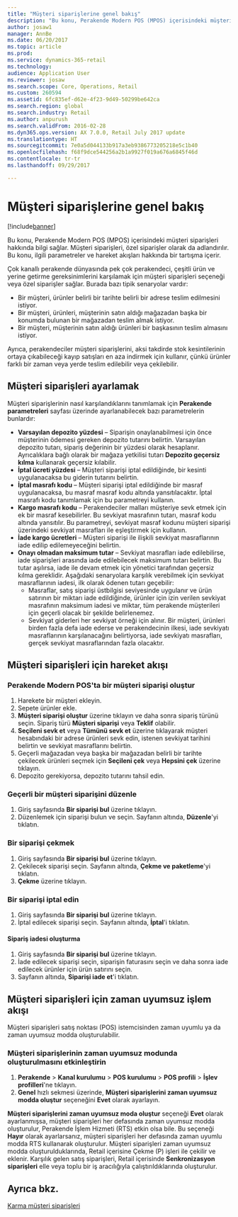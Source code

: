 ```yaml
---
title: "Müşteri siparişlerine genel bakış"
description: "Bu konu, Perakende Modern POS (MPOS) içerisindeki müşteri siparişleri hakkında bilgi sağlar. Müşteri siparişleri, özel siparişler olarak da adlandırılır. Bu konu, ilgili parametreler ve hareket akışları hakkında bir tartışma içerir."
author: josaw1
manager: AnnBe
ms.date: 06/20/2017
ms.topic: article
ms.prod: 
ms.service: dynamics-365-retail
ms.technology: 
audience: Application User
ms.reviewer: josaw
ms.search.scope: Core, Operations, Retail
ms.custom: 260594
ms.assetid: 6fc835ef-d62e-4f23-9d49-50299be642ca
ms.search.region: global
ms.search.industry: Retail
ms.author: anpurush
ms.search.validFrom: 2016-02-28
ms.dyn365.ops.version: AX 7.0.0, Retail July 2017 update
ms.translationtype: HT
ms.sourcegitcommit: 7e0a5d044133b917a3eb9386773205218e5c1b40
ms.openlocfilehash: f68f9dce544256a2b1a9927f019a676a6845f46d
ms.contentlocale: tr-tr
ms.lasthandoff: 09/29/2017

---
```


# <a name="customer-orders-overview"></a>Müşteri siparişlerine genel bakış

[!include[banner](includes/banner.md)]


Bu konu, Perakende Modern POS (MPOS) içerisindeki müşteri siparişleri hakkında bilgi sağlar. Müşteri siparişleri, özel siparişler olarak da adlandırılır. Bu konu, ilgili parametreler ve hareket akışları hakkında bir tartışma içerir.

Çok kanallı perakende dünyasında pek çok perakendeci, çeşitli ürün ve yerine getirme gereksinimlerini karşılamak için müşteri siparişleri seçeneği veya özel siparişler sağlar. Burada bazı tipik senaryolar vardır:

-   Bir müşteri, ürünler belirli bir tarihte belirli bir adrese teslim edilmesini istiyor.
-   Bir müşteri, ürünleri, müşterinin satın aldığı mağazadan başka bir konumda bulunan bir mağazadan teslim almak istiyor.
-   Bir müşteri, müşterinin satın aldığı ürünleri bir başkasının teslim almasını istiyor.

Ayrıca, perakendeciler müşteri siparişlerini, aksi takdirde stok kesintilerinin ortaya çıkabileceği kayıp satışları en aza indirmek için kullanır, çünkü ürünler farklı bir zaman veya yerde teslim edilebilir veya çekilebilir.

## <a name="set-up-customer-orders"></a>Müşteri siparişleri ayarlamak
Müşteri siparişlerinin nasıl karşılandıklarını tanımlamak için **Perakende parametreleri** sayfası üzerinde ayarlanabilecek bazı parametrelerin bunlardır:

-   **Varsayılan depozito yüzdesi** – Siparişin onaylanabilmesi için önce müşterinin ödemesi gereken depozito tutarını belirtin. Varsayılan depozito tutarı, sipariş değerinin bir yüzdesi olarak hesaplanır. Ayrıcalıklara bağlı olarak bir mağaza yetkilisi tutarı **Depozito geçersiz kılma** kullanarak geçersiz kılabilir.
-   **İptal ücreti yüzdesi** – Müşteri siparişi iptal edildiğinde, bir kesinti uygulanacaksa bu giderin tutarını belirtin.
-   **İptal masrafı kodu** – Müşteri siparişi iptal edildiğinde bir masraf uygulanacaksa, bu masraf masraf kodu altında yansıtılacaktır. İptal masrafı kodu tanımlamak için bu parametreyi kullanın.
-   **Kargo masrafı kodu** – Perakendeciler malları müşteriye sevk etmek için ek bir masraf kesebilirler. Bu sevkiyat masrafının tutarı, masraf kodu altında yansıtılır. Bu parametreyi, sevkiyat masraf kodunu müşteri siparişi üzerindeki sevkiyat masrafları ile eşleştirmek için kullanın.
-   **İade kargo ücretleri** – Müşteri siparişi ile ilişkili sevkiyat masraflarının iade edilip edilemeyeceğini belirtin.
-   **Onayı olmadan maksimum tutar** – Sevkiyat masrafları iade edilebilirse, iade siparişleri arasında iade edilebilecek maksimum tutarı belirtin. Bu tutar aşılırsa, iade ile devam etmek için yönetici tarafından geçersiz kılma gereklidir. Aşağıdaki senaryolara karşılık verebilmek için sevkiyat masraflarının iadesi, ilk olarak ödenen tutarı geçebilir:
    -   Masraflar, satış siparişi üstbilgisi seviyesinde uygulanır ve ürün satırının bir miktarı iade edildiğinde, ürünler için izin verilen sevkiyat masrafının maksimum iadesi ve miktar, tüm perakende müşterileri için geçerli olacak bir şekilde belirlenemez.
    -   Sevkiyat giderleri her sevkiyat örneği için alınır. Bir müşteri, ürünleri birden fazla defa iade ederse ve perakendecinin ilkesi, iade sevkiyatı masraflarının karşılanacağını belirtiyorsa, iade sevkiyatı masrafları, gerçek sevkiyat masraflarından fazla olacaktır.

## <a name="transaction-flow-for-customer-orders"></a>Müşteri siparişleri için hareket akışı
### <a name="create-a-customer-order-in-retail-modern-pos"></a>Perakende Modern POS'ta bir müşteri siparişi oluştur

1.  Harekete bir müşteri ekleyin.
2.  Sepete ürünler ekle.
3.  **Müşteri siparişi oluştur** üzerine tıklayın ve daha sonra sipariş türünü seçin. Sipariş türü **Müşteri siparişi** veya **Teklif** olabilir.
4.  **Seçileni sevk et** veya **Tümünü sevk et** üzerine tıklayarak müşteri hesabındaki bir adrese ürünleri sevk edin, istenen sevkiyat tarihini belirtin ve sevkiyat masraflarını belirtin.
5.  Geçerli mağazadan veya başka bir mağazadan belirli bir tarihte çekilecek ürünleri seçmek için **Seçileni çek** veya **Hepsini çek** üzerine tıklayın.
6.  Depozito gerekiyorsa, depozito tutarını tahsil edin.

### <a name="edit-an-existing-customer-order"></a>Geçerli bir müşteri siparişini düzenle

1.  Giriş sayfasında **Bir siparişi bul** üzerine tıklayın.
2.  Düzenlemek için siparişi bulun ve seçin. Sayfanın altında, **Düzenle**'yi tıklatın.

### <a name="pick-up-an-order"></a>Bir siparişi çekmek

1.  Giriş sayfasında **Bir siparişi bul** üzerine tıklayın.
2.  Çekilecek siparişi seçin. Sayfanın altında, **Çekme ve paketleme**'yi tıklatın.
3.  **Çekme** üzerine tıklayın.

### <a name="cancel-an-order"></a>Bir siparişi iptal edin

1.  Giriş sayfasında **Bir siparişi bul** üzerine tıklayın.
2.  İptal edilecek siparişi seçin. Sayfanın altında, **İptal**'i tıklatın.

#### <a name="create-a-return-order"></a>Sipariş iadesi oluşturma

1.  Giriş sayfasında **Bir siparişi bul** üzerine tıklayın.
2.  İade edilecek siparişi seçin, siparişin faturasını seçin ve daha sonra iade edilecek ürünler için ürün satırını seçin.
3.  Sayfanın altında, **Siparişi iade et**'i tıklatın.

## <a name="asynchronous-transaction-flow-for-customer-orders"></a>Müşteri siparişleri için zaman uyumsuz işlem akışı
Müşteri siparişleri satış noktası (POS) istemcisinden zaman uyumlu ya da zaman uyumsuz modda oluşturulabilir.

### <a name="enable-customer-orders-to-be-created-in-asynchronous-mode"></a>Müşteri siparişlerinin zaman uyumsuz modunda oluşturulmasını etkinleştirin

1.  **Perakende** &gt; **Kanal kurulumu** &gt; **POS kurulumu** &gt; **POS profili** &gt; **İşlev profilleri**'ne tıklayın.
2.  **Genel** hızlı sekmesi üzerinde, **Müşteri siparişlerini zaman uyumsuz modda oluştur** seçeneğini **Evet** olarak ayarlayın.

**Müşteri siparişlerini zaman uyumsuz moda oluştur** seçeneği **Evet** olarak ayarlanmışsa, müşteri siparişleri her defasında zaman uyumsuz modda oluşturulur, Perakende İşlem Hizmeti (RTS) etkin olsa bile. Bu seçeneği **Hayır** olarak ayarlarsanız, müşteri siparişleri her defasında zaman uyumlu modda RTS kullanarak oluşturulur. Müşteri siparişleri zaman uyumsuz modda oluşturulduklarında, Retail içerisine Çekme (P) işleri ile çekilir ve eklenir. Karşılık gelen satış siparişleri, Retail içerisinde **Senkronizasyon siparişleri** elle veya toplu bir iş aracılığıyla çalıştırıldıklarında oluşturulur.

<a name="see-also"></a>Ayrıca bkz.
--------

[Karma müşteri siparişleri](hybrid-customer-orders.md)




